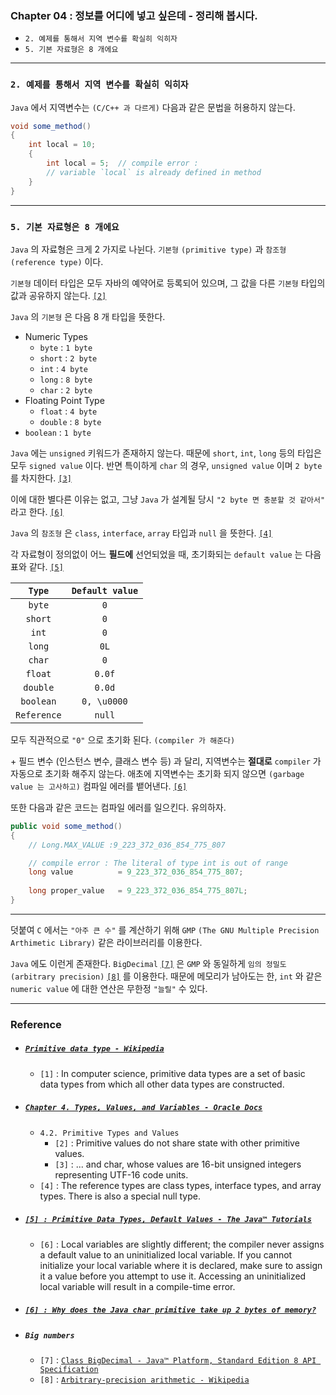 
### Chapter 04 : 정보를 어디에 넣고 싶은데 - 정리해 봅시다.
- `2. 예제를 통해서 지역 변수를 확실히 익히자`
- `5. 기본 자료형은 8 개에요`

---

### `2. 예제를 통해서 지역 변수를 확실히 익히자`

`Java` 에서 지역변수는 `(C/C++ 과 다르게)` 다음과 같은 문법을 허용하지 않는다.

```java
void some_method()
{
    int local = 10;
    {
        int local = 5;  // compile error : 
        // variable `local` is already defined in method
    }
}
```

---

### `5. 기본 자료형은 8 개에요`

`Java` 의 자료형은 크게 2 가지로 나뉜다. `기본형` `(primitive type)` 과 `참조형` `(reference type)` 이다. 

`기본형` 데이터 타입은 모두 자바의 예약어로 등록되어 있으며, 그 값을 다른 `기본형` 타입의 값과 공유하지 않는다. [`[2]`](#chapter-4-types-values-and-variables---oracle-docs)

`Java` 의 `기본형` 은 다음 8 개 타입을 뜻한다.
- Numeric Types
    - `byte` : `1 byte`
    - `short` : `2 byte`
    - `int` : `4 byte`
    - `long` : `8 byte`
    - `char` : `2 byte`
- Floating Point Type
    - `float` : `4 byte`
    - `double` : `8 byte`
- `boolean` : `1 byte`

`Java` 에는 `unsigned` 키워드가 존재하지 않는다. 때문에 `short`, `int`, `long` 등의 타입은 모두 `signed value` 이다.
반면 특이하게 `char` 의 경우, `unsigned value` 이며 `2 byte` 를 차지한다. [`[3]`](#chapter-4-types-values-and-variables---oracle-docs) 

이에 대한 별다른 이유는 없고, 그냥 `Java` 가 설계될 당시 `"2 byte 면 충분할 것 같아서"` 라고 한다. [`[6]`](#6--why-does-the-java-char-primitive-take-up-2-bytes-of-memory)

`Java` 의 `참조형` 은 `class`, `interface`, `array` 타입과 `null` 을 뜻한다. [`[4]`](#chapter-4-types-values-and-variables---oracle-docs)

각 자료형이 정의없이 어느 **필드에** 선언되었을 때, 초기화되는 `default value` 는 다음 표와 같다. [`[5]`](#5--primitive-data-types-default-values---the-java™-tutorials)

|`Type`|`Default value`|
|:---:|:---:|
|`byte`|`0`|
|`short`|`0`|
|`int`|`0`|
|`long`|`0L`|
|`char`|`0`|
|`float`|`0.0f`|
|`double`|`0.0d`|
|`boolean`|`0, \u0000`|
|`Reference`|`null`|

모두 직관적으로 `"0"` 으로 초기화 된다. `(compiler 가 해준다)`

\+ 필드 변수 (인스턴스 변수, 클래스 변수 등) 과 달리, 지역변수는 **절대로** `compiler` 가 자동으로 초기화 해주지 않는다. 애초에 지역변수는 초기화 되지 않으면 `(garbage value 는 고사하고)` 컴파일 에러를 뱉어낸다. [`[6]`](#5--primitive-data-types-default-values---the-java™-tutorials)

또한 다음과 같은 코드는 컴파일 에러를 일으킨다. 유의하자.
```java
public void some_method()
{
    // Long.MAX_VALUE :9_223_372_036_854_775_807

    // compile error : The literal of type int is out of range 
    long value          = 9_223_372_036_854_775_807;
    
    long proper_value   = 9_223_372_036_854_775_807L;
}
```

---

덧붙여 `C` 에서는 `"아주 큰 수"` 를 계산하기 위해 `GMP` `(The GNU Multiple Precision Arthimetic Library)` 같은 라이브러리를 이용한다.

`Java` 에도 이런게 존재한다. `BigDecimal` [`[7]`](#big-numbers) 은 `GMP` 와 동일하게 `임의 정밀도` `(arbitrary precision)` [`[8]`](#big-numbers) 를 이용한다. 때문에 메모리가 남아도는 한, `int` 와 같은 `numeric value` 에 대한 연산은 무한정 `"늘릴"` 수 있다.

---

### Reference

- ##### [`Primitive data type - Wikipedia`](https://en.wikipedia.org/wiki/Primitive_data_type#Java)
    - `[1]` : In computer science, primitive data types are a set of basic data types from which all other data types are constructed.

- ##### [`Chapter 4. Types, Values, and Variables - Oracle Docs`](https://docs.oracle.com/javase/specs/jls/se7/html/jls-4.html#jls-4.2)
    - `4.2. Primitive Types and Values`
        - `[2]` : Primitive values do not share state with other primitive values.
        - `[3]` : ... and char, whose values are 16-bit unsigned integers representing UTF-16 code units.
    - `[4]` : The reference types are class types, interface types, and array types. There is also a special null type.

- ##### [`[5] : Primitive Data Types, Default Values - The Java™ Tutorials`](https://docs.oracle.com/javase/tutorial/java/nutsandbolts/datatypes.html)
    - `[6]` : Local variables are slightly different; the compiler never assigns a default value to an uninitialized local variable. If you cannot initialize your local variable where it is declared, make sure to assign it a value before you attempt to use it. Accessing an uninitialized local variable will result in a compile-time error.

- ##### [`[6] : Why does the Java char primitive take up 2 bytes of memory?`](https://stackoverflow.com/questions/3956734/why-does-the-java-char-primitive-take-up-2-bytes-of-memory)

- ##### `Big numbers`
    - `[7]` : [`Class BigDecimal - Java™ Platform, Standard Edition 8 API Specification`](https://docs.oracle.com/javase/8/docs/api/java/math/BigDecimal.html)
    - `[8]` : [`Arbitrary-precision arithmetic - Wikipedia`](https://en.wikipedia.org/wiki/Arbitrary-precision_arithmetic)

